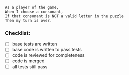 ```
As a player of the game,
When I choose a consonant,
If that consonant is NOT a valid letter in the puzzle
Then my turn is over.
```

### Checklist:

- [ ] base tests are written
- [ ] base code is written to pass tests
- [ ] code is reviewed for completeness
- [ ] code is merged
- [ ] all tests still pass
